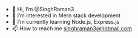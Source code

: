 - 👋 Hi, I’m @SinghRaman3
- 👀 I’m interested in Mern stack development
- 🌱 I’m currently learning Node.js, Express.js
- 📫 How to reach me singhraman3@hotmail.com
<!-- 💞️ I’m looking to collaborate on
SinghRaman3/SinghRaman3 is a ✨ special ✨ repository because its `README.md` (this file) appears on your GitHub profile.
You can click the Preview link to take a look at your changes.
--->
